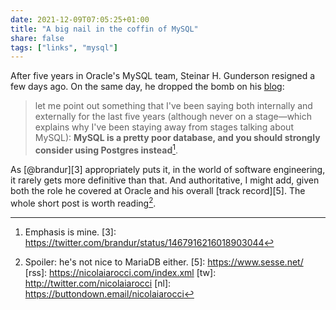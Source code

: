 ```yaml
---
date: 2021-12-09T07:05:25+01:00
title: "A big nail in the coffin of MySQL"
share: false
tags: ["links", "mysql"]
---
```

After five years in Oracle's MySQL team, Steinar H. Gunderson resigned a few
days ago. On the same day, he dropped the bomb on his [blog][1]:

>  let me point out something that I've been saying both internally and
>  externally for the last five years (although never on a stage—which explains
>  why I've been staying away from stages talking about MySQL): **MySQL is
>  a pretty poor database, and you should strongly consider using Postgres
>  instead**[^2].

As [@brandur][3] appropriately puts it, in the world of software engineering,
it rarely gets more definitive than that. And authoritative, I might add, given
both the role he covered at Oracle and his overall [track record][5]. The whole
short post is worth reading[^4].



 [1]: https://blog.sesse.net/blog/tech/2021-12-05-16-41_leaving_mysql
 [^2]: Emphasis is mine.
 [3]: https://twitter.com/brandur/status/1467916216018903044
 [^4]:  Spoiler: he's not nice to MariaDB either.
 [5]: https://www.sesse.net/
 [rss]: https://nicolaiarocci.com/index.xml
 [tw]: http://twitter.com/nicolaiarocci
 [nl]: https://buttondown.email/nicolaiarocci
